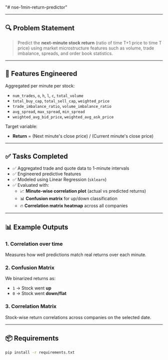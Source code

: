 "# nse-1min-return-predictor" 

---

## 🔍 Problem Statement

> Predict the **next-minute stock return** (ratio of time T+1 price to time T price) using market microstructure features such as volume, trade imbalance, spreads, and order book statistics.

---

## 🧠 Features Engineered

Aggregated per minute per stock:
- `num_trades`, `o`, `h`, `l`, `c`, `total_volume`
- `total_buy_cap`, `total_sell_cap`, `weighted_price`
- `trade_imbalance_ratio`, `volume_imbalance_ratio`
- `avg_spread`, `max_spread`, `min_spread`
- `weighted_avg_bid_price`, `weighted_avg_ask_price`

Target variable:
- **Return** = (Next minute's close price) / (Current minute's close price)

---

## ✅ Tasks Completed

- ✅ Aggregated trade and quote data to 1-minute intervals
- ✅ Engineered predictive features
- ✅ Modeled using Linear Regression (`sklearn`)
- ✅ Evaluated with:
  - 📈 **Minute-wise correlation plot** (actual vs predicted returns)
  - 📊 **Confusion matrix** for up/down classification
  - 🔥 **Correlation matrix heatmap** across all companies

---

## 📊 Example Outputs

### 1. Correlation over time  
Measures how well predictions match real returns over each minute.

### 2. Confusion Matrix  
We binarized returns as:
- `1` → Stock went **up**
- `0` → Stock went **down/flat**

### 3. Correlation Matrix  
Stock-wise return correlations across companies on the selected date.

---

## 📦 Requirements

```bash
pip install -r requirements.txt
